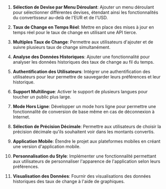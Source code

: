 1. **Sélection de Devise par Menu Déroulant**: Ajouter un menu déroulant pour sélectionner différentes devises, étendant ainsi les fonctionnalités du convertisseur au-delà de l'EUR et de l'USD.

2. **Taux de Change en Temps Réel**: Mettre en place des mises à jour en temps réel pour le taux de change en utilisant une API tierce.

3. **Multiples Taux de Change**: Permettre aux utilisateurs d'ajouter et de suivre plusieurs taux de change simultanément.

4. **Analyse des Données Historiques**: Ajouter une fonctionnalité pour analyser les données historiques des taux de change au fil du temps.

5. **Authentification des Utilisateurs**: Intégrer une authentification des utilisateurs pour leur permettre de sauvegarder leurs préférences et leur historique.

6. **Support Multilingue**: Activer le support de plusieurs langues pour toucher un public plus large.

7. **Mode Hors Ligne**: Développer un mode hors ligne pour permettre une fonctionnalité de conversion de base même en cas de déconnexion à Internet.

8. **Sélection de Précision Décimale**: Permettre aux utilisateurs de choisir la précision décimale qu'ils souhaitent voir dans les montants convertis.

9. **Application Mobile**: Étendre le projet aux plateformes mobiles en créant une version d'application mobile.

10. **Personnalisation du Style**: Implémenter une fonctionnalité permettant aux utilisateurs de personnaliser l'apparence de l'application selon leurs préférences.

11. **Visualisation des Données**: Fournir des visualisations des données historiques des taux de change à l'aide de graphiques.
